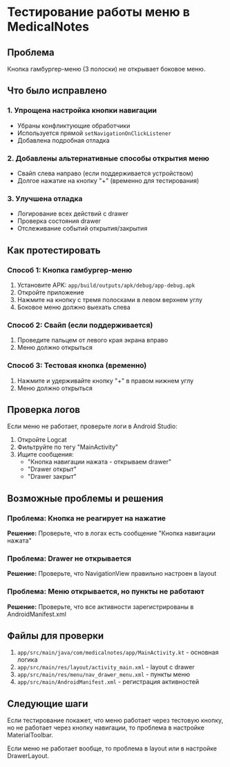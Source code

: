# Тестирование работы меню в MedicalNotes

## Проблема
Кнопка гамбургер-меню (3 полоски) не открывает боковое меню.

## Что было исправлено

### 1. Упрощена настройка кнопки навигации
- Убраны конфликтующие обработчики
- Используется прямой `setNavigationOnClickListener`
- Добавлена подробная отладка

### 2. Добавлены альтернативные способы открытия меню
- Свайп слева направо (если поддерживается устройством)
- Долгое нажатие на кнопку "+" (временно для тестирования)

### 3. Улучшена отладка
- Логирование всех действий с drawer
- Проверка состояния drawer
- Отслеживание событий открытия/закрытия

## Как протестировать

### Способ 1: Кнопка гамбургер-меню
1. Установите APK: `app/build/outputs/apk/debug/app-debug.apk`
2. Откройте приложение
3. Нажмите на кнопку с тремя полосками в левом верхнем углу
4. Боковое меню должно выехать слева

### Способ 2: Свайп (если поддерживается)
1. Проведите пальцем от левого края экрана вправо
2. Меню должно открыться

### Способ 3: Тестовая кнопка (временно)
1. Нажмите и удерживайте кнопку "+" в правом нижнем углу
2. Меню должно открыться

## Проверка логов

Если меню не работает, проверьте логи в Android Studio:
1. Откройте Logcat
2. Фильтруйте по тегу "MainActivity"
3. Ищите сообщения:
   - "Кнопка навигации нажата - открываем drawer"
   - "Drawer открыт"
   - "Drawer закрыт"

## Возможные проблемы и решения

### Проблема: Кнопка не реагирует на нажатие
**Решение:** Проверьте, что в логах есть сообщение "Кнопка навигации нажата"

### Проблема: Drawer не открывается
**Решение:** Проверьте, что NavigationView правильно настроен в layout

### Проблема: Меню открывается, но пункты не работают
**Решение:** Проверьте, что все активности зарегистрированы в AndroidManifest.xml

## Файлы для проверки

1. `app/src/main/java/com/medicalnotes/app/MainActivity.kt` - основная логика
2. `app/src/main/res/layout/activity_main.xml` - layout с drawer
3. `app/src/main/res/menu/nav_drawer_menu.xml` - пункты меню
4. `app/src/main/AndroidManifest.xml` - регистрация активностей

## Следующие шаги

Если тестирование покажет, что меню работает через тестовую кнопку, но не работает через кнопку навигации, то проблема в настройке MaterialToolbar.

Если меню не работает вообще, то проблема в layout или в настройке DrawerLayout. 
